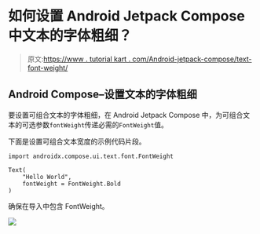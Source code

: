# 如何设置 Android Jetpack Compose 中文本的字体粗细？

> 原文:[https://www . tutorial kart . com/Android-jetpack-compose/text-font-weight/](https://www.tutorialkart.com/android-jetpack-compose/text-font-weight/)

## Android Compose–设置文本的字体粗细

要设置可组合文本的字体粗细，在 Android Jetpack Compose 中，为可组合文本的可选参数`fontWeight`传递必需的`FontWeight`值。

下面是设置可组合文本宽度的示例代码片段。

```
import androidx.compose.ui.text.font.FontWeight

Text(
	"Hello World",
	fontWeight = FontWeight.Bold
)
```

确保在导入中包含 FontWeight。

[![](../Images/925da31b32d6bc3827932f6c8afb11bb.png)](https://www.tutorialkart.com/)